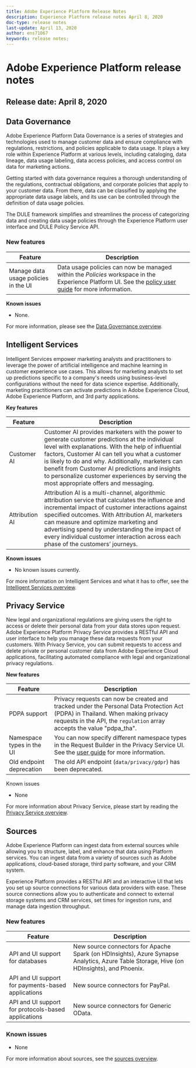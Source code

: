 ```yaml
---
title: Adobe Experience Platform Release Notes
description: Experience Platform release notes April 8, 2020
doc-type: release notes
last-update: April 13, 2020
author: ens71067
keywords: release notes;
---
```


# Adobe Experience Platform release notes 

## Release date: April 8, 2020

## Data Governance

Adobe Experience Platform Data Governance is a series of strategies and technologies used to manage customer data and ensure compliance with regulations, restrictions, and policies applicable to data usage. It plays a key role within Experience Platform at various levels, including cataloging, data lineage, data usage labeling, data access policies, and access control on data for marketing actions.

Getting started with data governance requires a thorough understanding of the regulations, contractual obligations, and corporate policies that apply to your customer data. From there, data can be classified by applying the appropriate data usage labels, and its use can be controlled through the definition of data usage policies.

The DULE framework simplifies and streamlines the process of categorizing data and creating data usage policies through the Experience Platform user interface and DULE Policy Service API. 

### New features

| Feature    | Description  |
| -----------| ---------- |
| Manage data usage policies in the UI  | Data usage policies can now be managed within the _Policies_ workspace in the Experience Platform UI. See the [policy user guide](../../data-governance/policies/user-guide.md) for more information.|

**Known issues**

* None.

For more information, please see the [Data Governance overview](../../data-governance/home.md).

## Intelligent Services

Intelligent Services empower marketing analysts and practitioners to leverage the power of artificial intelligence and machine learning in customer experience use cases. This allows for marketing analysts to set up predictions specific to a company's needs using business-level configurations without the need for data science expertise. Additionally, marketing practitioners can activate predictions in Adobe Experience Cloud, Adobe Experience Platform, and 3rd party applications.

**Key features**

|Feature|Description|
|---|---|
| Customer AI | Customer AI provides marketers with the power to generate customer predictions at the individual level with explanations. With the help of influential factors, Customer AI can tell you what a customer is likely to do and why. Additionally, marketers can benefit from Customer AI predictions and insights to personalize customer experiences by serving the most appropriate offers and messaging. |
| Attribution AI | Attribution AI is a multi-channel, algorithmic attribution service that calculates the influence and incremental impact of customer interactions against specified outcomes. With Attribution AI, marketers can measure and optimize marketing and advertising spend by understanding the impact of every individual customer interaction across each phase of the customers’ journeys.|

**Known issues**

* No known issues currently.

For more information on Intelligent Services and what it has to offer, see the [Intelligent Services overview](../../intelligent-services/home.md). 

## Privacy Service

New legal and organizational regulations are giving users the right to access or delete their personal data from your data stores upon request. Adobe Experience Platform Privacy Service provides a RESTful API and user interface to help you manage these data requests from your customers. With Privacy Service, you can submit requests to access and delete private or personal customer data from Adobe Experience Cloud applications, facilitating automated compliance with legal and organizational privacy regulations.

**New features**

| Feature | Description |
| --- | --- |
| PDPA support | Privacy requests can now be created and tracked under the Personal Data Protection Act (PDPA) in Thailand. When making privacy requests in the API, the `regulation` array accepts the value "pdpa_tha". |
| Namespace types in the UI | You can now specify different namespace types in the Request Builder in the Privacy Service UI. See the [user guide](../../privacy-service/ui/user-guide.md) for more information. |
| Old endpoint deprecation | The old API endpoint (`data/privacy/gdpr`) has been deprecated. |

Known issues

* None

For more information about Privacy Service, please start by reading the [Privacy Service overview](../../privacy-service/home.md).

## Sources

Adobe Experience Platform can ingest data from external sources while allowing you to structure, label, and enhance that data using Platform services. You can ingest data from a variety of sources such as Adobe applications, cloud-based storage, third party software, and your CRM system.

Experience Platform provides a RESTful API and an interactive UI that lets you set up source connections for various data providers with ease. These source connections allow you to authenticate and connect to external storage systems and CRM services, set times for ingestion runs, and manage data ingestion throughput.

### New features

| Feature | Description |
| ------- | ----------- |
| API and UI support for databases | New source connectors for Apache Spark (on HDInsights), Azure Synapse Analytics, Azure Table Storage, Hive (on HDInsights), and Phoenix. |
| API and UI support for payments-based applications| New source connectors for PayPal. |
| API and UI support for protocols-based applications | New source connectors for Generic OData. |

### Known issues

* None

For more information about sources, see the [sources overview](../../source-connectors/home.md).
